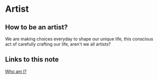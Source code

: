 # Artist

## How to be an artist?

We are making choices everyday to shape our unique life, this conscious act of carefully crafting our life, aren't we all artists?

## Links to this note

[Who am I?](index.md)
